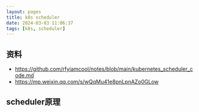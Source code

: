 ```yaml
---
layout: pages
title: k8s scheduler
date: 2024-03-03 11:06:37
tags: [k8s, scheduler]
---
```

## 资料
* https://github.com/rfyiamcool/notes/blob/main/kubernetes_scheduler_code.md
* https://mp.weixin.qq.com/s/wQqMu41e8pnLpnAZo0GLow

## scheduler原理


